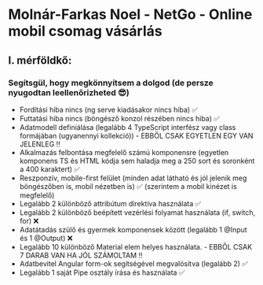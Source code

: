 # Molnár-Farkas Noel - NetGo -	Online mobil csomag vásárlás

## I. mérföldkő: 
### Segítsgül, hogy megkönnyítsem a dolgod (de persze nyugodtan leellenőrizheted 😎)
- Fordítási hiba nincs (ng serve kiadásakor nincs hiba) ✅
- Futtatási hiba nincs (böngésző konzol részében nincs hiba) ✅
- Adatmodell definiálása (legalább 4 TypeScript interfész vagy class formájában (ugyanennyi kollekció)) - EBBŐL CSAK EGYETLEN EGY VAN JELENLEG ‼️ 
- Alkalmazás felbontása megfelelő számú komponensre (egyetlen komponens TS és HTML kódja sem haladja meg a 250 sort és soronként a 400 karaktert) ✅
- Reszponzív, mobile-first felület (minden adat látható és jól jelenik meg böngészőben is, mobil nézetben is) ✅ (szerintem a mobil kinézet is megfelelő)
- Legalább 2 különböző attribútum direktíva használata ✅
- Legalább 2 különböző beépített vezérlési folyamat használata (if, switch, for) ❌
- Adatátadás szülő és gyermek komponensek között (legalább 1 @Input és 1 @Output) ❌
- Legalább 10 különböző Material elem helyes használata. - EBBŐL CSAK 7 DARAB VAN HA JÓL SZÁMOLTAM ‼️
- Adatbevitel Angular form-ok segítségével megvalósítva (legalább 2) ✅
- Legalább 1 saját Pipe osztály írása és használata ✅